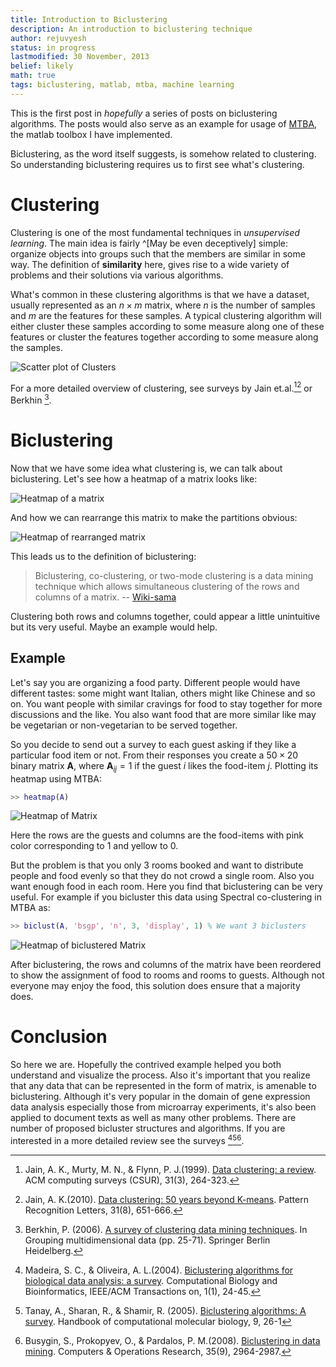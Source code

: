 ```yaml
---
title: Introduction to Biclustering
description: An introduction to biclustering technique
author: rejuvyesh
status: in progress
lastmodified: 30 November, 2013
belief: likely
math: true
tags: biclustering, matlab, mtba, machine learning
---
```


This is the first post in _hopefully_ a series of posts on biclustering algorithms. The posts would also serve as an example for usage of [MTBA](http://iitk.ac.in/iil/mtba/), the matlab toolbox I have implemented.

Biclustering, as the word itself suggests, is somehow related to clustering. So understanding biclustering requires us to first see what's clustering.

# Clustering

Clustering is one of the most fundamental techniques in _unsupervised learning_. The main idea is fairly ^[May be even deceptively] simple: organize objects into groups such that the members are similar in some way. The definition of **similarity** here, gives rise to a wide variety of problems and their solutions via various algorithms.

What's common in these clustering algorithms is that we have a dataset, usually represented as an $n \times m$ matrix, where $n$ is the number of samples and $m$ are the features for these samples. A typical clustering algorithm will either cluster these samples according to some measure along one of these features or cluster the features together according to some measure along the samples. 

![Scatter plot of Clusters](/images/clustering.png) 

For a more detailed overview of clustering, see surveys by Jain et.al.[^jain1][^jain2] or Berkhin [^berkhin].

# Biclustering

Now that we have some idea what clustering is, we can talk about biclustering. Let's see how a heatmap of a matrix looks like:

![Heatmap of a matrix](/images/matrix_heatmap.png )

And how we can rearrange this matrix to make the partitions obvious:

![Heatmap of rearranged matrix](/images/rearrange_heatmap.png )

This leads us to the definition of biclustering:

> Biclustering, co-clustering, or two-mode clustering is a data mining technique which allows simultaneous clustering of the rows and columns of a matrix.
> -- [Wiki-sama](https://en.wikipedia.org/wiki/Biclustering)

Clustering both rows and columns together, could appear a little unintuitive but its very useful. Maybe an example would help.

## Example

Let's say you are organizing a food party. Different people would have different tastes: some might want Italian, others might like Chinese and so on. You want people with similar cravings for food to stay together for more discussions and the like. You also want food that are more similar like may be vegetarian or non-vegetarian to be served together. 

So you decide to send out a survey to each guest asking if they like a particular food item or not. From their responses you create a $50 \times 20$ binary matrix $\mathbf{A}$, where $\mathbf{A}_{ij} = 1$ if the guest $i$ likes the food-item $j$. Plotting its heatmap using MTBA:

```matlab
>> heatmap(A)
```
![Heatmap of Matrix](/images/party_heatmap.png )

Here the rows are the guests and columns are the food-items with pink color corresponding to $1$ and yellow to $0$.

But the problem is that you only 3 rooms booked and want to distribute people and food evenly so that they do not crowd a single room. Also you want enough food in each room. Here you find that biclustering can be very useful. For example if you bicluster this data using Spectral co-clustering in MTBA as:

```matlab
>> biclust(A, 'bsgp', 'n', 3, 'display', 1) % We want 3 biclusters
```
![Heatmap of biclustered Matrix](/images/party_cluster_heatmap.png ) 

After biclustering, the rows and columns of the matrix have been reordered to show the assignment of food to rooms and rooms to guests. Although not everyone may enjoy the food, this solution does ensure that a majority does.

# Conclusion

So here we are. Hopefully the contrived example helped you both understand and visualize the process. Also it's important that you realize that any data that can be represented in the form of matrix, is amenable to biclustering. Although it's very popular in the domain of gene expression data analysis especially those from microarray experiments, it's also been applied to document texts as well as many other problems. There are number of proposed bicluster structures and algorithms. If you are interested in a more detailed review see the surveys [^madeira][^tanay][^busygin].

[^jain1]: Jain, A. K., Murty, M. N., & Flynn, P. J.(1999). [Data clustering: a review](http://www.cs.rutgers.edu/~mlittman/courses/lightai03/jain99data.pdf). ACM computing surveys (CSUR), 31(3), 264-323.
[^jain2]: Jain, A. K.(2010). [Data clustering: 50 years beyond K-means](http://biometrics.cse.msu.edu/Presentations/FuLectureDec5.pdf). Pattern Recognition Letters, 31(8), 651-666.
[^berkhin]: Berkhin, P. (2006). [A survey of clustering data mining techniques](http://www-static.cc.gatech.edu/fac/Charles.Isbell/classes/reading/papers/berkhin02survey.pdf). In Grouping multidimensional data (pp. 25-71). Springer Berlin Heidelberg.

[^madeira]: Madeira, S. C., & Oliveira, A. L.(2004). [Biclustering algorithms for biological data analysis: a survey](http://www.bioinf.uni-freiburg.de/Lehre/Courses/2011_SS/MLForLifeScience/PDF/IEEE_Transactions_on_computational_Biology_and_Bioinformatics_2004_Madeira.pdf). Computational Biology and Bioinformatics, IEEE/ACM Transactions on, 1(1), 24-45.
[^tanay]: Tanay, A., Sharan, R., & Shamir, R. (2005). [Biclustering algorithms: A survey](http://citeseerx.ist.psu.edu/viewdoc/download?doi=10.1.1.118.8302&rep=rep1&type=pdf). Handbook of computational molecular biology, 9, 26-1
[^busygin]: Busygin, S., Prokopyev, O., & Pardalos, P. M.(2008). [Biclustering in data mining](http://www.sciencedirect.com/science/article/pii/S0305054807000159). Computers & Operations Research, 35(9), 2964-2987.
